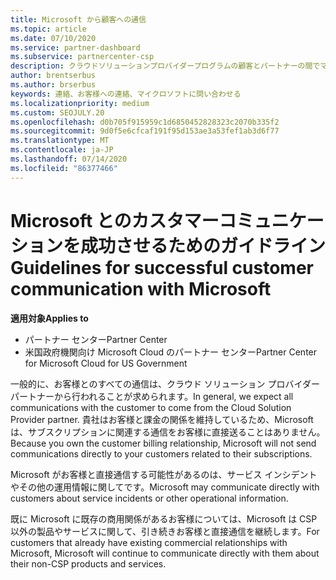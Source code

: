 ```yaml
---
title: Microsoft から顧客への通信
ms.topic: article
ms.date: 07/10/2020
ms.service: partner-dashboard
ms.subservice: partnercenter-csp
description: クラウドソリューションプロバイダープログラムの顧客とパートナーの間でマイクロソフトが顧客とのコミュニケーションを期待する方法について説明します。
author: brentserbus
ms.author: brserbus
keywords: 連絡、お客様への連絡、マイクロソフトに問い合わせる
ms.localizationpriority: medium
ms.custom: SEOJULY.20
ms.openlocfilehash: d0b705f915959c1d6850452828323c2070b335f2
ms.sourcegitcommit: 9d0f5e6cfcaf191f95d153ae3a53fef1ab3d6f77
ms.translationtype: MT
ms.contentlocale: ja-JP
ms.lasthandoff: 07/14/2020
ms.locfileid: "86377466"
---
```

# <a name="guidelines-for-successful-customer-communication-with-microsoft"></a><span data-ttu-id="d7728-104">Microsoft とのカスタマーコミュニケーションを成功させるためのガイドライン</span><span class="sxs-lookup"><span data-stu-id="d7728-104">Guidelines for successful customer communication with Microsoft</span></span>

<span data-ttu-id="d7728-105">**適用対象**</span><span class="sxs-lookup"><span data-stu-id="d7728-105">**Applies to**</span></span>

-  <span data-ttu-id="d7728-106">パートナー センター</span><span class="sxs-lookup"><span data-stu-id="d7728-106">Partner Center</span></span>
-  <span data-ttu-id="d7728-107">米国政府機関向け Microsoft Cloud のパートナー センター</span><span class="sxs-lookup"><span data-stu-id="d7728-107">Partner Center for Microsoft Cloud for US Government</span></span>

<span data-ttu-id="d7728-108">一般的に、お客様とのすべての通信は、クラウド ソリューション プロバイダー パートナーから行われることが求められます。</span><span class="sxs-lookup"><span data-stu-id="d7728-108">In general, we expect all communications with the customer to come from the Cloud Solution Provider partner.</span></span> <span data-ttu-id="d7728-109">貴社はお客様と課金の関係を維持しているため、Microsoft は、サブスクリプションに関連する通信をお客様に直接送ることはありません。</span><span class="sxs-lookup"><span data-stu-id="d7728-109">Because you own the customer billing relationship, Microsoft will not send communications directly to your customers related to their subscriptions.</span></span>

<span data-ttu-id="d7728-110">Microsoft がお客様と直接通信する可能性があるのは、サービス インシデントやその他の運用情報に関してです。</span><span class="sxs-lookup"><span data-stu-id="d7728-110">Microsoft may communicate directly with customers about service incidents or other operational information.</span></span>

<span data-ttu-id="d7728-111">既に Microsoft に既存の商用関係があるお客様については、Microsoft は CSP 以外の製品やサービスに関して、引き続きお客様と直接通信を継続します。</span><span class="sxs-lookup"><span data-stu-id="d7728-111">For customers that already have existing commercial relationships with Microsoft, Microsoft will continue to communicate directly with them about their non-CSP products and services.</span></span>
